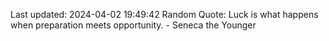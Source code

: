 Last updated: 2024-04-02 19:49:42
Random Quote: Luck is what happens when preparation meets opportunity. - Seneca the Younger